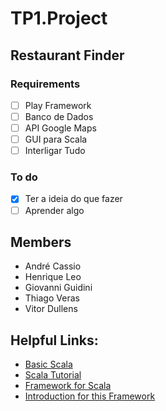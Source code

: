 # TP1.Project
## Restaurant Finder
### Requirements
- [ ] Play Framework
- [ ] Banco de Dados
- [ ] API Google Maps
- [ ] GUI para Scala
- [ ] Interligar Tudo
### To do
- [X] Ter a ideia do que fazer
- [ ] Aprender algo
## Members
- André Cassio
- Henrique Leo
- Giovanni Guidini
- Thiago Veras
- Vitor Dullens

## Helpful Links:
- [Basic Scala](https://www.youtube.com/watch?v=DzFt0YkZo8M)
- [Scala Tutorial](https://www.scala-exercises.org/scala_tutorial/terms_and_types)
- [Framework for Scala](https://www.playframework.com/)
- [Introduction for this Framework](https://www.youtube.com/watch?v=eNCerkVyQdc)